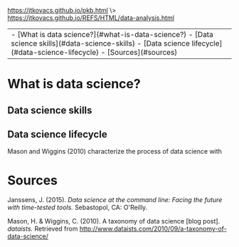 <p id="path"><a href="../../pkb.html">https://jtkovacs.github.io/pkb.html</a> \> <a href="https://jtkovacs.github.io/REFS/HTML/data-analysis.html">https://jtkovacs.github.io/REFS/HTML/data-analysis.html</a></p><table class="TOC"><tr><td>- [What is data science?](#what-is-data-science?)
	- [Data science skills](#data-science-skills)
	- [Data science lifecycle](#data-science-lifecycle)
- [Sources](#sources)
</td></tr></table>

# What is data science?

## Data science skills

## Data science lifecycle

Mason and Wiggins (2010) characterize the process of data science with 





# Sources

Janssens, J. (2015). _Data science at the command line: Facing the future with time-tested tools._ Sebastopol, CA: O'Reilly.

Mason, H. & Wiggins, C. (2010). A taxonomy of data science [blog post]. _dataists._ Retrieved from http://www.dataists.com/2010/09/a-taxonomy-of-data-science/